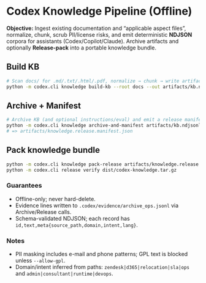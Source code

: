 # Codex Knowledge Pipeline (Offline)

**Objective:** Ingest existing documentation and “applicable aspect files”, normalize, chunk, scrub PII/license risks, and emit deterministic **NDJSON** corpora for assistants (Codex/Copilot/Claude). Archive artifacts and optionally **Release-pack** into a portable knowledge bundle.

## Build KB
```bash
# Scan docs/ for .md/.txt/.html/.pdf, normalize → chunk → write artifacts/kb.ndjsonl
python -m codex.cli knowledge build-kb --root docs --out artifacts/kb.ndjsonl
```

## Archive + Manifest
```bash
# Archive KB (and optional instructions/eval) and emit a release manifest
python -m codex.cli knowledge archive-and-manifest artifacts/kb.ndjsonl --by "$USER"
# => artifacts/knowledge.release.manifest.json
```

## Pack knowledge bundle
```bash
python -m codex.cli knowledge pack-release artifacts/knowledge.release.manifest.json --out dist/codex-knowledge.tar.gz
python -m codex.cli release verify dist/codex-knowledge.tar.gz
```

### Guarantees
- Offline-only; never hard-delete.
- Evidence lines written to `.codex/evidence/archive_ops.jsonl` via Archive/Release calls.
- Schema-validated NDJSON; each record has `id,text,meta{source_path,domain,intent,lang}`.

### Notes
- PII masking includes e-mail and phone patterns; GPL text is blocked unless `--allow-gpl`.
- Domain/intent inferred from paths: `zendesk|d365|relocation|sla|ops` and `admin|consultant|runtime|devops`.
